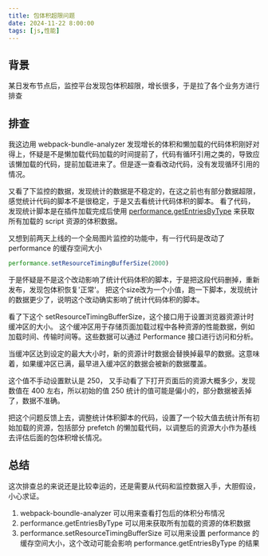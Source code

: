 ```yaml
---
title: 包体积超限问题
date: 2024-11-22 8:00:00
tags: [js,性能]
---
```


## 背景
某日发布节点后，监控平台发现包体积超限，增长很多，于是拉了各个业务方进行排查

## 排查
我这边用 webpack-bundle-analyzer 发现增长的体积和懒加载的代码体积刚好对得上，怀疑是不是懒加载代码加载的时间提前了，代码有循环引用之类的，导致应该懒加载的代码，提前加载进来了。但是逐一查看改动代码，没有发现循环引用的情况。

又看了下监控的数据，发现统计的数据是不稳定的，在这之前也有部分数据超限，感觉统计代码的脚本不是很稳定，于是又去看统计代码体积的脚本。
看了代码，发现统计脚本是在插件加载完成后使用 [performance.getEntriesByType]('https://developer.mozilla.org/en-US/docs/Web/API/Performance/getEntriesByType) 来获取所有加载的 script 资源的体积数据。

又想到前两天上线的一个全局图片监控的功能中，有一行代码是改动了 performance 的缓存空间大小
```ts
performance.setResourceTimingBufferSize(2000)
```

于是怀疑是不是这个改动影响了统计代码体积的脚本，于是把这段代码删掉，重新发布，发现包体积恢复'正常'。
把这个size改为一个小值，跑一下脚本，发现统计的数据更少了，说明这个改动确实影响了统计代码体积的脚本。

看了下这个 setResourceTimingBufferSize，这个接口用于设置浏览器资源计时缓冲区的大小。
这个缓冲区用于存储页面加载过程中各种资源的性能数据，例如加载时间、传输时间等。这些数据可以通过 Performance 接口进行访问和分析。

当缓冲区达到设定的最大大小时，新的资源计时数据会替换掉最早的数据。这意味着，如果缓冲区已满，最早进入缓冲区的数据会被新的数据覆盖。

这个值不手动设置默认是 250， 又手动看了下打开页面后的资源大概多少，发现数值在 400 左右，所以初始的值 250 统计的值可能是偏小的，部分数据被丢掉了，数据不准确。

把这个问题反馈上去，调整统计体积脚本的代码，设置了一个较大值去统计所有初始加载的资源，包括部分 prefetch 的懒加载代码，以调整后的资源大小作为基线去评估后面的包体积增长情况。

## 总结
这次排查总的来说还是比较幸运的，还是需要从代码和监控数据入手，大胆假设，小心求证。
1. webpack-boundle-analyzer 可以用来查看打包后的体积分布情况
2. performance.getEntriesByType 可以用来获取所有加载的资源的体积数据
3. performance.setResourceTimingBufferSize 可以用来设置 performance 的缓存空间大小，这个改动可能会影响 performance.getEntriesByType 的结果